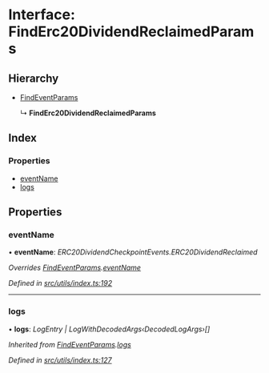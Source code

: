 # Interface: FindErc20DividendReclaimedParams

## Hierarchy

- [FindEventParams](_utils_index_.findeventparams.md)

  ↳ **FindErc20DividendReclaimedParams**

## Index

### Properties

- [eventName](_utils_index_.finderc20dividendreclaimedparams.md#eventname)
- [logs](_utils_index_.finderc20dividendreclaimedparams.md#logs)

## Properties

### eventName

• **eventName**: _ERC20DividendCheckpointEvents.ERC20DividendReclaimed_

_Overrides [FindEventParams](_utils_index_.findeventparams.md).[eventName](_utils_index_.findeventparams.md#eventname)_

_Defined in [src/utils/index.ts:192](https://github.com/PolymathNetwork/polymath-sdk/blob/a1cd5e3/src/utils/index.ts#L192)_

---

### logs

• **logs**: _LogEntry | LogWithDecodedArgs‹DecodedLogArgs›[]_

_Inherited from [FindEventParams](_utils_index_.findeventparams.md).[logs](_utils_index_.findeventparams.md#logs)_

_Defined in [src/utils/index.ts:127](https://github.com/PolymathNetwork/polymath-sdk/blob/a1cd5e3/src/utils/index.ts#L127)_
